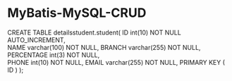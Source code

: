# MyBatis-MySQL-CRUD

CREATE TABLE  detailsstudent.student(
   ID int(10) NOT NULL AUTO_INCREMENT,  
   NAME varchar(100) NOT NULL,
   BRANCH varchar(255) NOT NULL,
   PERCENTAGE int(3) NOT NULL,  
   PHONE int(10) NOT NULL,
   EMAIL varchar(255) NOT NULL,
   PRIMARY KEY ( ID )
);
